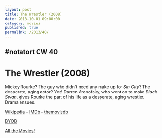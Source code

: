 ```yaml
---
layout: post
title: The Wrestler (2008)
date: 2013-10-01 09:00:00
category: movies
published: true
permalink: /2013/40/
---
```


## \#notatort CW 40

# The Wrestler \(2008\)

Mickey Rourke? The guy who didn't need any make up for *Sin City*? The desperate, aging actor? Yes! Darren Aronofsky, who went on to make *Black Swan*, gives Rourke the part of his life as a desperate, aging wrestler. Drama ensues.

<a href="http://en.wikipedia.org/wiki/The_Wrestler_(2008_film)">Wikipedia</a> - [IMDb](http://www.imdb.com/title/tt1125849/) - [themoviedb](http://www.themoviedb.org/movie/12163-the-wrestler)

<a href="http://en.wikipedia.org/wiki/BYOB_(beverage)">BYOB</a>

[All the Movies!](http://notatort.com/allthemovies/)

<!--include jquery & backstretch-->

<script type="text/javascript" src="https://ajax.googleapis.com/ajax/libs/jquery/1.7.2/jquery.min.js"></script>

<script type="text/javascript" src="http://notatort.com/jquery.backstretch.min.js"></script>

<script type="text/javascript">

$(function(){

     $(window).resize(function(){
     
         if($(this).width() >= 767){
         
             $.backstretch("http://notatort.com/bg40.jpg", {speed: 150});
             
         }
         
      })
      
      .resize();//trigger resize on page load
      
});

</script>